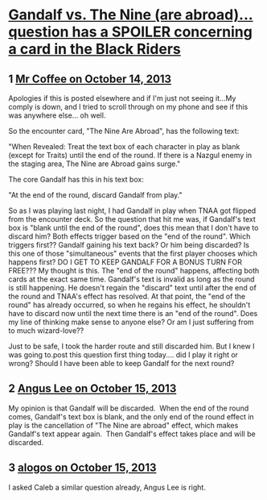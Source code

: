 # [Gandalf vs. The Nine (are abroad)... **question has a SPOILER concerning a card in the Black Riders**](https://community.fantasyflightgames.com/topic/92059-gandalf-vs-the-nine-are-abroad-question-has-a-spoiler-concerning-a-card-in-the-black-riders/)

## 1 [Mr Coffee on October 14, 2013](https://community.fantasyflightgames.com/topic/92059-gandalf-vs-the-nine-are-abroad-question-has-a-spoiler-concerning-a-card-in-the-black-riders/?do=findComment&comment=888556)

Apologies if this is posted elsewhere and if I'm just not seeing it...My comply is down, and I tried to scroll through on my phone and see if this was anywhere else... oh well.

So the encounter card, "The Nine Are Abroad", has the following text:

"When Revealed: Treat the text box of each character in play as blank (except for Traits) until the end of the round. If there is a Nazgul enemy in the staging area, The Nine are Abroad gains surge."

The core Gandalf has this in his text box:

"At the end of the round, discard Gandalf from play."

So as I was playing last night, I had Gandalf in play when TNAA got flipped from the encounter deck. So the question that hit me was, if Gandalf's text box is "blank until the end of the round", does this mean that I don't have to discard him? Both effects trigger based on the "end of the round". Which triggers first?? Gandalf gaining his text back? Or him being discarded? Is this one of those "simultaneous" events that the first player chooses which happens first? DO I GET TO KEEP GANDALF FOR A BONUS TURN FOR FREE??? My thought is this. The "end of the round" happens, affecting both cards at the exact same time. Gandalf's text is invalid as long as the round is still happening. He doesn't regain the "discard" text until after the end of the round and TNAA's effect has resolved. At that point, the "end of the round" has already occurred, so when he regains his effect, he shouldn't have to discard now until the next time there is an "end of the round". Does my line of thinking make sense to anyone else? Or am I just suffering from to much wizard-love??

Just to be safe, I took the harder route and still discarded him. But I knew I was going to.post this question first thing today.... did I play it right or wrong? Should I have been able to keep Gandalf for the next round?

## 2 [Angus Lee on October 15, 2013](https://community.fantasyflightgames.com/topic/92059-gandalf-vs-the-nine-are-abroad-question-has-a-spoiler-concerning-a-card-in-the-black-riders/?do=findComment&comment=888972)

My opinion is that Gandalf will be discarded.  When the end of the round comes, Gandalf's text box is blank, and the only end of the round effect in play is the cancellation of "The Nine are abroad" effect, which makes Gandalf's text appear again.  Then Gandalf's effect takes place and will be discarded.

## 3 [alogos on October 15, 2013](https://community.fantasyflightgames.com/topic/92059-gandalf-vs-the-nine-are-abroad-question-has-a-spoiler-concerning-a-card-in-the-black-riders/?do=findComment&comment=889053)

I asked Caleb a similar question already, Angus Lee is right.

